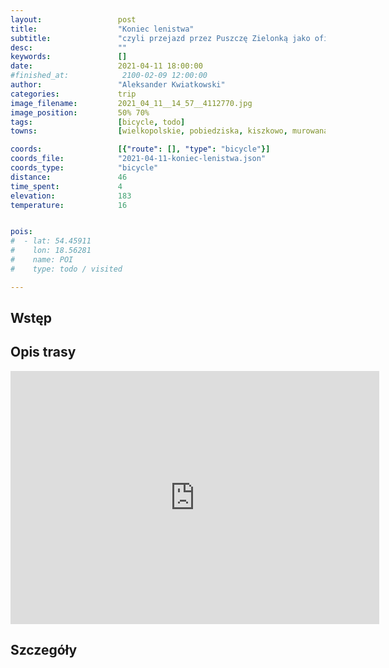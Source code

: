 ```yaml
---
layout:                 post
title:                  "Koniec lenistwa"
subtitle:               "czyli przejazd przez Puszczę Zielonką jako oficjalne rozpoczęcie sezonu rowerowego"
desc:                   ""
keywords:               []
date:                   2021-04-11 18:00:00
#finished_at:            2100-02-09 12:00:00
author:                 "Aleksander Kwiatkowski"
categories:             trip
image_filename:         2021_04_11__14_57__4112770.jpg
image_position:         50% 70%
tags:                   [bicycle, todo]
towns:                  [wielkopolskie, pobiedziska, kiszkowo, murowana_goslina]

coords:                 [{"route": [], "type": "bicycle"}]
coords_file:            "2021-04-11-koniec-lenistwa.json"
coords_type:            "bicycle"
distance:               46
time_spent:             4
elevation:              183
temperature:            16


pois:
#  - lat: 54.45911
#    lon: 18.56281
#    name: POI
#    type: todo / visited

---
```



## Wstęp

## Opis trasy

<iframe height='405' width='590' frameborder='0' allowtransparency='true' scrolling='no' src='https://www.strava.com/activities/5109327760/embed/1ab8d92710a0bb3eb3274fd36081ed70703f9558'></iframe>

## Szczegóły
